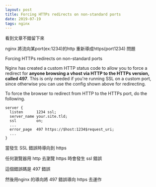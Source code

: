 ```yaml
---
layout: post
title: Forcing HTTPs redirects on non-standard ports
date: 2019-07-19
tags: nginx
---
```


看到文章不錯留下來

nginx 將流向某port(ex:1234)的http 重新導成https(port1234) 問題

Forcing HTTPs redirects on non-standard ports

Nginx has created a custom HTTP status code to allow you to force a redirect for **anyone browsing a vhost via HTTP to the HTTPs version, called 497**. This is only needed if you're running SSL on a custom port, since otherwise you can use the config shown above for redirecting.

To force the browser to redirect from HTTP to the HTTPs port, do the following.

```
server {
  listen      1234 ssl;
  server_name your.site.tld;
  ssl         on;
  ...
  error_page  497 https://$host:1234$request_uri;
  ...
}
```

當發生 SSL 錯誤時導向到 https

任何瀏覽器用 http 去瀏覽 https 時會發生 ssl 錯誤

這個錯誤碼是 497 錯誤

然後用nginx 的導向將 497 錯誤導向 https 去運作

